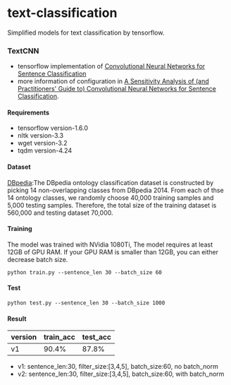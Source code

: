 # text-classification
Simplified models for text classification by tensorflow.

### TextCNN
- tensorflow implementation of [Convolutional Neural Networks for Sentence Classification](http://www.aclweb.org/anthology/D14-1181)  
- more information of configuration in [A Sensitivity Analysis of (and Practitioners' Guide to) Convolutional Neural Networks for Sentence Classification](https://arxiv.org/abs/1510.03820).  

#### Requirements  
- tensorflow version-1.6.0  
- nltk version-3.3  
- wget version-3.2  
- tqdm version-4.24

#### Dataset
[DBpedia](https://github.com/le-scientifique/torchDatasets/raw/master/dbpedia_csv.tar.gz):The DBpedia ontology classification dataset is constructed by picking 14 non-overlapping classes from DBpedia 2014. From each of thse 14 ontology classes, we randomly choose 40,000 training samples and 5,000 testing samples. Therefore, the total size of the training dataset is 560,000 and testing dataset 70,000.

#### Training
The model was trained with NVidia 1080Ti, The model requires at least 12GB of GPU RAM. If your GPU RAM is smaller than 12GB, you can either decrease batch size.

```
python train.py --sentence_len 30 --batch_size 60
```

#### Test
```
python test.py --sentence_len 30 --batch_size 1000
```

#### Result
|version|train_acc|test_acc|
|---|---|---|
|v1|90.4%|87.8%|


- v1: sentence_len:30, filter_size:[3,4,5], batch_size:60, no batch_norm  
- v2: sentence_len:30, filter_size:[3,4,5],
batch_size:60, with batch_norm
